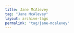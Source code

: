 ```yaml
---
title: Jane McAlevey
tag: "Jane McAlevey"
layout: archive-tags
permalink: "tag/jane-mcalevey"
---
```

